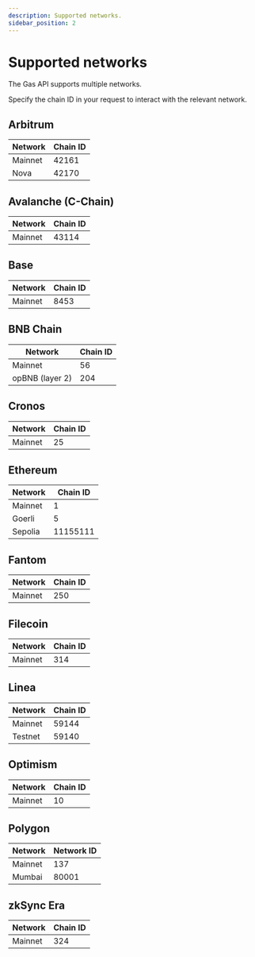 ```yaml
---
description: Supported networks.
sidebar_position: 2
---
```


# Supported networks

The Gas API supports multiple networks.

Specify the chain ID in your request to interact with the relevant network.

## Arbitrum

| Network | Chain ID |
|---------|----------|
| Mainnet | 42161    |
| Nova    | 42170    |

## Avalanche (C-Chain)

| Network | Chain ID |
|---------|----------|
| Mainnet | 43114    |


## Base

| Network | Chain ID |
|---------|----------|
| Mainnet | 8453     |

## BNB Chain

| Network         | Chain ID |
|-----------------|----------|
| Mainnet         | 56       |
| opBNB (layer 2) | 204      |

## Cronos

| Network | Chain ID |
|---------|----------|
| Mainnet | 25       |

## Ethereum

| Network | Chain ID |
|---------|----------|
| Mainnet | 1        |
| Goerli  | 5        |
| Sepolia | 11155111 |

## Fantom

| Network | Chain ID |
|---------|----------|
| Mainnet | 250      |

## Filecoin

| Network | Chain ID |
|---------|----------|
| Mainnet | 314      |

## Linea

| Network | Chain ID |
|---------|----------|
| Mainnet | 59144    |
| Testnet | 59140    |

## Optimism

| Network | Chain ID |
|---------|----------|
| Mainnet | 10       |

## Polygon

| Network | Network ID |
|---------|------------|
| Mainnet | 137        |
| Mumbai  | 80001      |

## zkSync Era

| Network | Chain ID |
|---------|----------|
| Mainnet | 324      |
